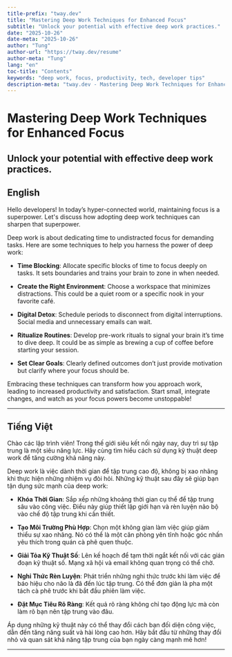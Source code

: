 ```yaml
---
title-prefix: "tway.dev"
title: "Mastering Deep Work Techniques for Enhanced Focus"
subtitle: "Unlock your potential with effective deep work practices."
date: "2025-10-26"
date-meta: "2025-10-26"
author: "Tung"
author-url: "https://tway.dev/resume"
author-meta: "Tung"
lang: "en"
toc-title: "Contents"
keywords: "deep work, focus, productivity, tech, developer tips"
description-meta: "tway.dev - Mastering Deep Work Techniques for Enhanced Focus - Unlock your potential with effective deep work practices."
---
```


# Mastering Deep Work Techniques for Enhanced Focus
## Unlock your potential with effective deep work practices.

## English
Hello developers! In today’s hyper-connected world, maintaining focus is a superpower. Let's discuss how adopting deep work techniques can sharpen that superpower.

Deep work is about dedicating time to undistracted focus for demanding tasks. Here are some techniques to help you harness the power of deep work:

- **Time Blocking**: Allocate specific blocks of time to focus deeply on tasks. It sets boundaries and trains your brain to zone in when needed.

- **Create the Right Environment**: Choose a workspace that minimizes distractions. This could be a quiet room or a specific nook in your favorite café.

- **Digital Detox**: Schedule periods to disconnect from digital interruptions. Social media and unnecessary emails can wait.

- **Ritualize Routines**: Develop pre-work rituals to signal your brain it’s time to dive deep. It could be as simple as brewing a cup of coffee before starting your session.

- **Set Clear Goals**: Clearly defined outcomes don’t just provide motivation but clarify where your focus should be. 

Embracing these techniques can transform how you approach work, leading to increased productivity and satisfaction. Start small, integrate changes, and watch as your focus powers become unstoppable!

---

## Tiếng Việt
Chào các lập trình viên! Trong thế giới siêu kết nối ngày nay, duy trì sự tập trung là một siêu năng lực. Hãy cùng tìm hiểu cách sử dụng kỹ thuật deep work để tăng cường khả năng này.

Deep work là việc dành thời gian để tập trung cao độ, không bị xao nhãng khi thực hiện những nhiệm vụ đòi hỏi. Những kỹ thuật sau đây sẽ giúp bạn tận dụng sức mạnh của deep work:

- **Khóa Thời Gian**: Sắp xếp những khoảng thời gian cụ thể để tập trung sâu vào công việc. Điều này giúp thiết lập giới hạn và rèn luyện não bộ vào chế độ tập trung khi cần thiết.

- **Tạo Môi Trường Phù Hợp**: Chọn một không gian làm việc giúp giảm thiểu sự xao nhãng. Nó có thể là một căn phòng yên tĩnh hoặc góc nhấn yêu thích trong quán cà phê quen thuộc.

- **Giải Tỏa Kỹ Thuật Số**: Lên kế hoạch để tạm thời ngắt kết nối với các gián đoạn kỹ thuật số. Mạng xã hội và email không quan trọng có thể chờ.

- **Nghi Thức Rèn Luyện**: Phát triển những nghi thức trước khi làm việc để báo hiệu cho não là đã đến lúc tập trung. Có thể đơn giản là pha một tách cà phê trước khi bắt đầu phiên làm việc.

- **Đặt Mục Tiêu Rõ Ràng**: Kết quả rõ ràng không chỉ tạo động lực mà còn làm rõ bạn nên tập trung vào đâu.

Áp dụng những kỹ thuật này có thể thay đổi cách bạn đối diện công việc, dẫn đến tăng năng suất và hài lòng cao hơn. Hãy bắt đầu từ những thay đổi nhỏ và quan sát khả năng tập trung của bạn ngày càng mạnh mẽ hơn!

---